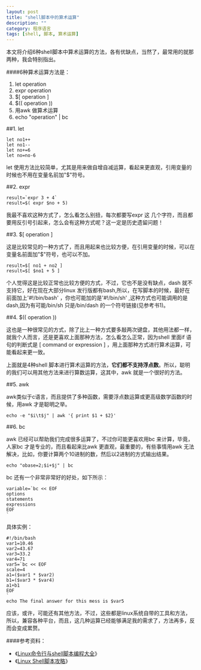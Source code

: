 ```yaml
---
layout: post
title: "shell脚本中的算术运算"
description: ""
category: 程序语言
tags: [shell, 脚本, 算术运算]
---
```


本文将介绍6种shell脚本中算术运算的方法，各有优缺点，当然了，最常用的就那两种，我会特别指出。

####6种算术运算方法是：

1. let operation
2. expr operation
3. $[ operation ]
4. $(( operation ))
5. 用awk 做算术运算
6. echo "operation" | bc


##1. let 

	let no1++
	let no1--
	let no+=6
	let no=no-6

let 使用方法比较简单，尤其是用来做自增自减运算，看起来更直观，引用变量的时候也不用在变量名前加"$"符号。


##2. expr

	result=`expr 3 + 4`
	result=$( expr $no + 5)

我最不喜欢这种方式了，怎么看怎么别扭，每次都要写expr 这
几个字符，而且都要用反引号引起来，怎么会有这种方式呢？这一定是历史遗留问题！


##3. $[ operation ]

这是比较常见的一种方式了，而且用起来也比较方便，在引用变量的时候，可以在变量名前面加"$"符号，也可以不加。

	result=$[ no1 + no2 ]
	result=$[ $no1 + 5 ]

个人觉得这是比较正常也比较方便的方式，不过，它也不是没有缺点，dash
就不支持它，好在现在大部分linux
发行版都有bash,所以，在写脚本的时候，最好在前面加上'#!/bin/bash'
，你也可能加的是'#!/bin/sh' ,这种方式也可能调用的是dash,因为有可能/bin/sh 只是/bin/dash 的一个符号链接(见参考书1)。

##4. $(( operation ))

这也是一种很常见的方式，除了比上一种方式要多敲两次键盘，其他用法都一样，就我个人而言，还是更喜欢上面那种方法，怎么看怎么正常，因为shell 里面if 语句的判断式是 [ command or expression ] ，用上面那种方式进行算术运算，可能看起来更一致。

上面就是4种shell
脚本进行算术运算的方法，**它们都不支持浮点数**。所以，聪明的我们可以用其他方法来进行算数运算，这其中，awk 就是一个很好的方法。

##5. awk 

awk类似于c语言，而且提供了多种函数，需要浮点数运算或更高级数学函数的时候，用awk
才是聪明之举。

	echo -e "$i\t$j" | awk '{ print $1 + $2}'

##6. bc 

awk 已经可以帮助我们完成很多运算了，不过你可能更喜欢用bc
来计算，毕竟，人家bc 才是专业的，而且看起来比awk
更直观，最重要的，有些事情用awk
无法解决，比如，你要计算两个10进制的数，然后以2进制的方式输出结果。

	echo "obase=2;$i+$j" | bc

bc 还有一个非常非常好的好处，如下所示：

	variable=`bc << EOF
	options
	statements
	expressions
	EOF
	`

具体实例：

	#!/bin/bash
	var1=10.46
	var2=43.67
	var3=33.2
	var4=71
	var5=`bc << EOF
	scale=4
	a1=($var1 * $var2)
	b1=($var3 * $var4)
	a1+b1
	EOF
	`
	echo The final answer for this mess is $var5


应该，或许，可能还有其他方法，不过，这些都是linux系统自带的工具和方法，所以，兼容各种平台，而且，这几种运算已经能够满足我的需求了，方法再多，反而会变成累赘。

####参考资料：

* 《[Linux命令行与shell脚本编程大全][1]》
* 《[Linux Shell脚本攻略][2]》

[1]: http://book.douban.com/subject/11589828/
[2]: http://book.douban.com/subject/6889456/
